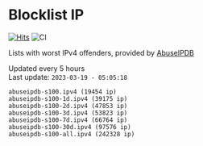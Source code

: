 # Blocklist IP

[![Hits](https://hits.seeyoufarm.com/api/count/incr/badge.svg?url=https%3A%2F%2Fgithub.com%2Fborestad%2Fblocklist-ip%2F&count_bg=%2379C83D&title_bg=%23555555&icon=&icon_color=%23E7E7E7&title=hits&edge_flat=false)](https://hits.seeyoufarm.com)  ![CI](https://img.shields.io/github/workflow/status/borestad/blocklist-ip/CI?style=flat-square)

Lists with worst IPv4 offenders, provided by [AbuseIPDB](https://www.abuseipdb.com/)

<!-- FOOTER-PLACEHOLDER -->
Updated every 5 hours<br>
Last update: `2023-03-19 - 05:05:18`
```
abuseipdb-s100.ipv4 (19454 ip)
abuseipdb-s100-1d.ipv4 (39175 ip)
abuseipdb-s100-2d.ipv4 (47853 ip)
abuseipdb-s100-3d.ipv4 (53823 ip)
abuseipdb-s100-7d.ipv4 (66764 ip)
abuseipdb-s100-30d.ipv4 (97576 ip)
abuseipdb-s100-all.ipv4 (242328 ip)
```
